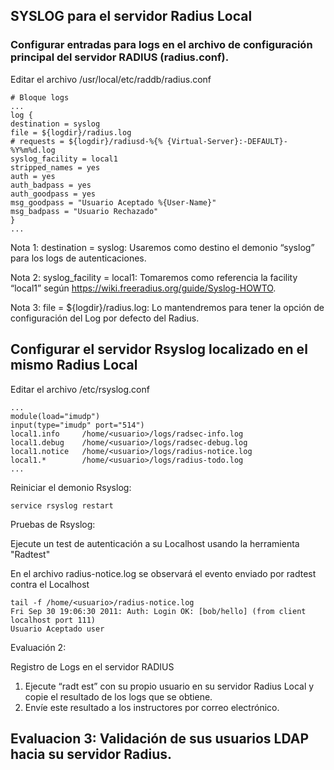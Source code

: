 ## SYSLOG para el servidor Radius Local

### Configurar entradas para logs en el archivo de configuración principal del servidor RADIUS (radius.conf).

Editar el archivo /usr/local/etc/raddb/radius.conf

```
# Bloque logs
...
log {
destination = syslog
file = ${logdir}/radius.log
# requests = ${logdir}/radiusd-%{% {Virtual-Server}:-DEFAULT}-%Y%m%d.log
syslog_facility = local1
stripped_names = yes
auth = yes
auth_badpass = yes
auth_goodpass = yes
msg_goodpass = "Usuario Aceptado %{User-Name}"
msg_badpass = "Usuario Rechazado"
}
...
```

Nota 1: destination = syslog: Usaremos como destino el demonio “syslog” para los logs de autenticaciones.

Nota 2: syslog_facility = local1: Tomaremos como referencia la facility “local1” según https://wiki.freeradius.org/guide/Syslog-HOWTO.

Nota 3: file = ${logdir}/radius.log: Lo mantendremos para tener la opción de configuración del Log por defecto del Radius.

## Configurar el servidor Rsyslog localizado en el mismo Radius Local

Editar el archivo /etc/rsyslog.conf

```
...
module(load="imudp")
input(type="imudp" port="514")
local1.info     /home/<usuario>/logs/radsec-info.log
local1.debug    /home/<usuario>/logs/radsec-debug.log
local1.notice   /home/<usuario>/logs/radius-notice.log
local1.*        /home/<usuario>/logs/radius-todo.log
...
```
Reiniciar el demonio Rsyslog: 

```
service rsyslog restart
```

Pruebas de Rsyslog:

Ejecute un test de autenticación a su Localhost usando la herramienta "Radtest"

En el archivo radius-notice.log se observará el evento enviado por radtest contra el Localhost

```
tail -f /home/<usuario>/radius-notice.log
Fri Sep 30 19:06:30 2011: Auth: Login OK: [bob/hello] (from client localhost port 111)
Usuario Aceptado user
```
Evaluación 2:

Registro de Logs en el servidor RADIUS

1. Ejecute “radt est” con su propio usuario en su servidor Radius Local y copie el resultado de
los logs que se obtiene.
2. Envíe este resultado a los instructores por correo electrónico.

## Evaluacion 3: Validación de sus usuarios LDAP hacia su servidor Radius.



